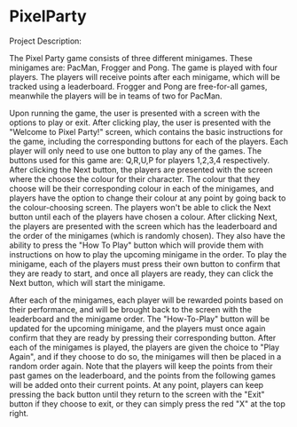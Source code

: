 # PixelParty
Project Description:

  The Pixel Party game consists of three different minigames. These minigames are: PacMan, Frogger and Pong. The game is played with four players. The players will receive points after each minigame, which will be tracked using a leaderboard. Frogger and Pong are free-for-all games, meanwhile the players will be in teams of two for PacMan. 

  Upon running the game, the user is presented with a screen with the options to play or exit. After clicking play, the user is presented with the "Welcome to Pixel Party!" screen, which contains the basic instructions for the game, including the corresponding buttons for each of the players. Each player will only need to use one button to play any of the games. The buttons used for this game are: Q,R,U,P for players 1,2,3,4 respectively. After clicking the Next button, the players are presented with the screen where the choose the colour for their character. The colour that they choose will be their corresponding colour in each of the minigames, and players have the option to change their colour at any point by going back to the colour-choosing screen. The players won't be able to click the Next button until each of the players have chosen a colour. After clicking Next, the players are presented with the screen which has the leaderboard and the order of the minigames (which is randomly chosen). They also have the ability to press the "How To Play" button which will provide them with instructions on how to play the upcoming minigame in the order. To play the minigame, each of the players must press their own button to confirm that they are ready to start, and once all players are ready, they can click the Next button, which will start the minigame.
  
  After each of the minigames, each player will be rewarded points based on their performance, and will be brought back to the screen with the leaderboard and the minigame order. The "How-To-Play" button will be updated for the upcoming minigame, and the players must once again confirm that they are ready by pressing their corresponding button. After each of the minigames is played, the players are given the choice to "Play Again", and if they choose to do so, the minigames will then be placed in a random order again. Note that the players will keep the points from their past games on the leaderboard, and the points from the following games will be added onto their current points. At any point, players can keep pressing the back button until they return to the screen with the "Exit" button if they choose to exit, or they can simply press the red "X" at the top right.
